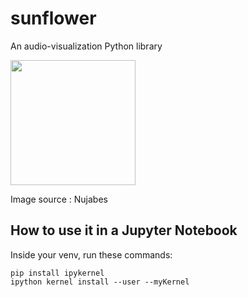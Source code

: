 # sunflower

An audio-visualization Python library

<img src="assets/nujabes_flower.jpg" width="200">

Image source : Nujabes

## How to use it in a Jupyter Notebook

Inside your venv, run these commands:

```
pip install ipykernel
ipython kernel install --user --myKernel
```